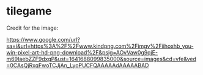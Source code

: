 # tilegame

Credit for the image:

https://www.google.com/url?sa=i&url=https%3A%2F%2Fwww.kindpng.com%2Fimgv%2Fiihoxhb_you-win-pixel-art-hd-png-download%2F&psig=AOvVaw0g9qjE-m69IaebZZF9dxgP&ust=1641688099835000&source=images&cd=vfe&ved=0CAsQjRxqFwoTCJjAn_LyoPUCFQAAAAAdAAAAABAD
